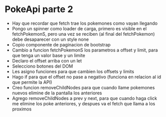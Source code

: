 # PokeApi parte 2

* Hay que recordar que fetch trae los pokemones como vayan llegando
* Pongo un spinner como loader de carga, primero es visible en el fetchPokemonS, pero una vez se reciben (al final del fetchPokemon) debe desaparecer con un style none
* Copio componente de paginacion de bootstrap
* Cambio a funcion fetchPokemonS los parametros a offset y limit, para que tenga un valor base y un limite
* Declaro el offset arriba con un let
* Selecciono botones del DOM 
* Les asigno funciones para que cambien los offsets y limits 
* Hago if para que el offset no pase a negativo (funciona en relacion al id que permite la API)
* Creo funcion removeChildNodes para que cuando llame pokemones nuevos elimine de la pantalla los anteriores
* Agrego removeChildNodes a prev y next, para que cuando haga click me elimine los poke anteriores, y despues va el fetch que llama a los proximos
